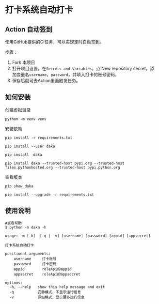 # 打卡系统自动打卡

## Action 自动签到

使用GitHub提供的CI任务，可以实现定时自动签到。

步骤：

1. Fork 本项目
3. 打开项目设置，在`Secrets and Variables`，点 New repository secret，添加变量名`username`，`password`，并填入打卡的账号密码，
4. 保存后就可去Action里面触发任务。

## 如何安装
创建虚拟目录
```shell
python -m venv venv
```
安装依赖

```shell
pip install -r requirements.txt
```


``` shell
pip install --user daka
```
``` shell
pip install  daka
```
```shell
pip install daka --trusted-host pypi.org --trusted-host files.pythonhosted.org --trusted-host pypi.python.org
```
查看版本
```shell
pip show daka
```


```
pip install --upgrade -r requirements.txt
```

## 使用说明

``` shell
#查看帮助
$ python -m daka -h

usage: -m [-h]  [-q | -v] [username] [password] [appid] [appsecret]

打卡系统自动打卡

positional arguments:
    username     打卡账号
    password     打卡密码
    appid        roleApi的appid
    appsecret    roleApi的appsecret

options:
  -h, --help   show this help message and exit
  -q           安静模式，不显示运行信息
  -v           详细模式，显示更多运行信息
```

